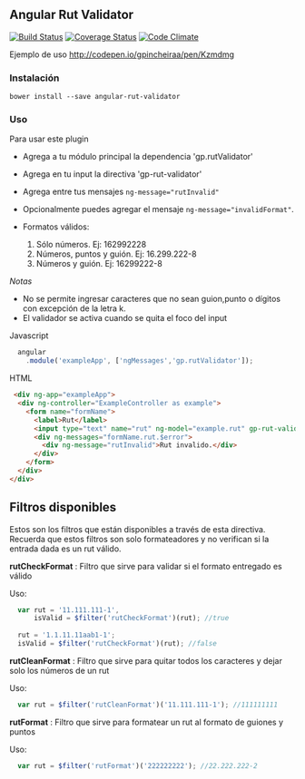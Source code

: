 ## Angular Rut Validator

[travis-image]: https://travis-ci.org/gpincheiraa/angular-rut-validator.png
[travis-url]: https://travis-ci.org/gpincheiraa/angular-rut-validator

[coveralls-image]: https://coveralls.io/repos/github/gpincheiraa/angular-rut-validator/badge.svg?branch=master
[coveralls-url]: https://coveralls.io/github/gpincheiraa/angular-rut-validator?branch=master

[codeclimate-image]: https://codeclimate.com/github/gpincheiraa/angular-rut-validator/badges/gpa.svg
[codeclimate-url]: https://codeclimate.com/github/gpincheiraa/angular-rut-validator

[![Build Status][travis-image]][travis-url] [![Coverage Status][coveralls-image]][coveralls-url] [![Code Climate][codeclimate-image]][codeclimate-url]



Ejemplo de uso http://codepen.io/gpincheiraa/pen/Kzmdmg


### Instalación

`bower install --save angular-rut-validator`

### Uso

Para usar este plugin

- Agrega a tu módulo principal la dependencia 'gp.rutValidator'
- Agrega en tu input la directiva 'gp-rut-validator'
- Agrega entre tus mensajes `ng-message="rutInvalid"`
- Opcionalmente puedes agregar el mensaje  `ng-message="invalidFormat"`. 

- Formatos válidos: 
  1. Sólo números. Ej: 162992228
  2. Números, puntos y guión. Ej: 16.299.222-8
  3. Números y guión. Ej: 16299222-8

*Notas*
- No se permite ingresar caracteres que no sean guion,punto o dígitos con excepción de la letra k.
- El validador se activa cuando se quita el foco del input


Javascript

```javascript
  angular
    .module('exampleApp', ['ngMessages','gp.rutValidator']);
```
HTML

```html
 <div ng-app="exampleApp">
  <div ng-controller="ExampleController as example">
    <form name="formName">
      <label>Rut</label>
      <input type="text" name="rut" ng-model="example.rut" gp-rut-validator/>
      <div ng-messages="formName.rut.$error">
        <div ng-message="rutInvalid">Rut invalido.</div>
      </div>
    </form>
  </div>
</div>
```

## Filtros disponibles

Estos son los filtros que están disponibles a través de esta directiva. Recuerda que estos filtros son solo formateadores y no 
verifican si la entrada dada es un rut válido.

  **rutCheckFormat** : Filtro que sirve para validar si el formato entregado es válido
 
  Uso:
   
  ```javascript
    var rut = '11.111.111-1', 
        isValid = $filter('rutCheckFormat')(rut); //true
      
    rut = '1.1.11.11aab1-1';
    isValid = $filter('rutCheckFormat')(rut); //false
   ```

 **rutCleanFormat** : Filtro que sirve para quitar todos los caracteres y dejar solo los números de un rut
 
  Uso: 
  
  ```javascript
    var rut = $filter('rutCleanFormat')('11.111.111-1'); //111111111
  ```

 **rutFormat** : Filtro que sirve para formatear un rut al formato de guiones y puntos
 
  Uso: 
  
  ```javascript
    var rut = $filter('rutFormat')('222222222'); //22.222.222-2
  ```
